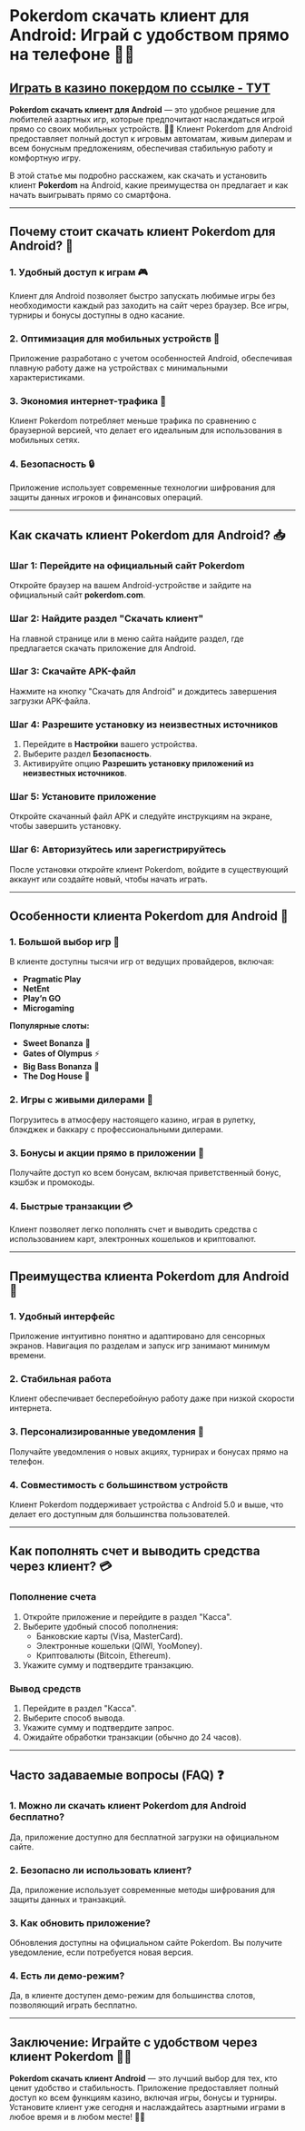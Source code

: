 # Pokerdom скачать клиент для Android: Играй с удобством прямо на телефоне 🎰📱

## [**Играть в казино покердом по ссылке - ТУТ**](https://brandplay.link/FwVc4f)

**Pokerdom скачать клиент для Android** — это удобное решение для любителей азартных игр, которые предпочитают наслаждаться игрой прямо со своих мобильных устройств. 🌟💸 Клиент Pokerdom для Android предоставляет полный доступ к игровым автоматам, живым дилерам и всем бонусным предложениям, обеспечивая стабильную работу и комфортную игру.

В этой статье мы подробно расскажем, как скачать и установить клиент **Pokerdom** на Android, какие преимущества он предлагает и как начать выигрывать прямо со смартфона.

***

## Почему стоит скачать клиент Pokerdom для Android? 📲

### 1. **Удобный доступ к играм** 🎮

Клиент для Android позволяет быстро запускать любимые игры без необходимости каждый раз заходить на сайт через браузер. Все игры, турниры и бонусы доступны в одно касание.

### 2. **Оптимизация для мобильных устройств** 🚀

Приложение разработано с учетом особенностей Android, обеспечивая плавную работу даже на устройствах с минимальными характеристиками.

### 3. **Экономия интернет-трафика** 📶

Клиент Pokerdom потребляет меньше трафика по сравнению с браузерной версией, что делает его идеальным для использования в мобильных сетях.

### 4. **Безопасность** 🔒

Приложение использует современные технологии шифрования для защиты данных игроков и финансовых операций.

***

## Как скачать клиент Pokerdom для Android? 📥

### Шаг 1: Перейдите на официальный сайт Pokerdom

Откройте браузер на вашем Android-устройстве и зайдите на официальный сайт **pokerdom.com**.

### Шаг 2: Найдите раздел "Скачать клиент"

На главной странице или в меню сайта найдите раздел, где предлагается скачать приложение для Android.

### Шаг 3: Скачайте APK-файл

Нажмите на кнопку "Скачать для Android" и дождитесь завершения загрузки APK-файла.

### Шаг 4: Разрешите установку из неизвестных источников

1. Перейдите в **Настройки** вашего устройства.
2. Выберите раздел **Безопасность**.
3. Активируйте опцию **Разрешить установку приложений из неизвестных источников**.

### Шаг 5: Установите приложение

Откройте скачанный файл APK и следуйте инструкциям на экране, чтобы завершить установку.

### Шаг 6: Авторизуйтесь или зарегистрируйтесь

После установки откройте клиент Pokerdom, войдите в существующий аккаунт или создайте новый, чтобы начать играть.

***

## Особенности клиента Pokerdom для Android 🎯

### 1. **Большой выбор игр** 🎰

В клиенте доступны тысячи игр от ведущих провайдеров, включая:

* **Pragmatic Play**
* **NetEnt**
* **Play’n GO**
* **Microgaming**

**Популярные слоты:**

* **Sweet Bonanza** 🍬
* **Gates of Olympus** ⚡
* **Big Bass Bonanza** 🎣
* **The Dog House** 🐾

### 2. **Игры с живыми дилерами** 🎥

Погрузитесь в атмосферу настоящего казино, играя в рулетку, блэкджек и баккару с профессиональными дилерами.

### 3. **Бонусы и акции прямо в приложении** 🎁

Получайте доступ ко всем бонусам, включая приветственный бонус, кэшбэк и промокоды.

### 4. **Быстрые транзакции** 💳

Клиент позволяет легко пополнять счет и выводить средства с использованием карт, электронных кошельков и криптовалют.

***

## Преимущества клиента Pokerdom для Android 🌟

### 1. **Удобный интерфейс**

Приложение интуитивно понятно и адаптировано для сенсорных экранов. Навигация по разделам и запуск игр занимают минимум времени.

### 2. **Стабильная работа**

Клиент обеспечивает бесперебойную работу даже при низкой скорости интернета.

### 3. **Персонализированные уведомления** 🔔

Получайте уведомления о новых акциях, турнирах и бонусах прямо на телефон.

### 4. **Совместимость с большинством устройств**

Клиент Pokerdom поддерживает устройства с Android 5.0 и выше, что делает его доступным для большинства пользователей.

***

## Как пополнять счет и выводить средства через клиент? 💳

### Пополнение счета

1. Откройте приложение и перейдите в раздел "Касса".
2. Выберите удобный способ пополнения:
   * Банковские карты (Visa, MasterCard).
   * Электронные кошельки (QIWI, YooMoney).
   * Криптовалюты (Bitcoin, Ethereum).
3. Укажите сумму и подтвердите транзакцию.

### Вывод средств

1. Перейдите в раздел "Касса".
2. Выберите способ вывода.
3. Укажите сумму и подтвердите запрос.
4. Ожидайте обработки транзакции (обычно до 24 часов).

***

## Часто задаваемые вопросы (FAQ) ❓

### 1. **Можно ли скачать клиент Pokerdom для Android бесплатно?**

Да, приложение доступно для бесплатной загрузки на официальном сайте.

### 2. **Безопасно ли использовать клиент?**

Да, приложение использует современные методы шифрования для защиты данных и транзакций.

### 3. **Как обновить приложение?**

Обновления доступны на официальном сайте Pokerdom. Вы получите уведомление, если потребуется новая версия.

### 4. **Есть ли демо-режим?**

Да, в клиенте доступен демо-режим для большинства слотов, позволяющий играть бесплатно.

***

## Заключение: Играйте с удобством через клиент Pokerdom 🎰📱

**Pokerdom скачать клиент Android** — это лучший выбор для тех, кто ценит удобство и стабильность. Приложение предоставляет полный доступ ко всем функциям казино, включая игры, бонусы и турниры. Установите клиент уже сегодня и наслаждайтесь азартными играми в любое время и в любом месте! 🌟💸
